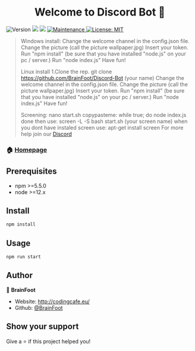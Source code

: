 <h1 align="center">Welcome to Discord Bot 👋</h1>
<p>
  <img alt="Version" src="https://img.shields.io/badge/version-1.2.0-blue.svg?cacheSeconds=2592000" />
  <img src="https://img.shields.io/badge/npm-%3E%3D5.5.0-blue.svg" />
  <img src="https://img.shields.io/badge/node-%3E%3D9.3.0-blue.svg" />
  <a href="https://github.com/kefranabg/readme-md-generator/graphs/commit-activity" target="_blank">
    <img alt="Maintenance" src="https://img.shields.io/badge/Maintained%3F-yes-green.svg" />
  </a>
  <a href="#" target="_blank">
    <img alt="License: MIT" src="https://img.shields.io/github/license/BrainFoot/Discord Bot" />
  </a>
</p>

> Windows install: 
Change the welcome channel in the config.json file. 
Change the picture (call the picture wallpaper.jpg) 
Insert your token.
Run "npm install" (be sure that you have installed "node.js" on your pc / server.) 
Run "node index.js" 
Have fun! 
>
> Linux install 
1.Clone the rep. git clone https://github.com/BrainFoot/Discord-Bot (your name) 
Change the welcome channel in the config.json file.
Change the picture (call the picture wallpaper.jpg) 
Insert your token. 
Run "npm install" (be sure that you have installed "node.js" on your pc / server.)
Run "node index.js"  Have fun! 
 >
> Screening: 
 nano start.sh copypasteme: while true; do node index.js done 
 then use: screen -L -S bash start.sh (your screen name) 
 when you dont have instaled screen use: apt-get install screen 
 For more help join our [Discord](https://discord.gg/5Kv3azkbDK)

### 🏠 [Homepage](https://codingcafe.eu/)

## Prerequisites

- npm >=5.5.0
- node >=12.x

## Install

```sh
npm install
```

## Usage

```sh
npm run start
```

## Author

👤 **BrainFoot**

* Website: http://codingcafe.eu/
* Github: [@BrainFoot](https://github.com/BrainFoot)

## Show your support

Give a ⭐️ if this project helped you!
